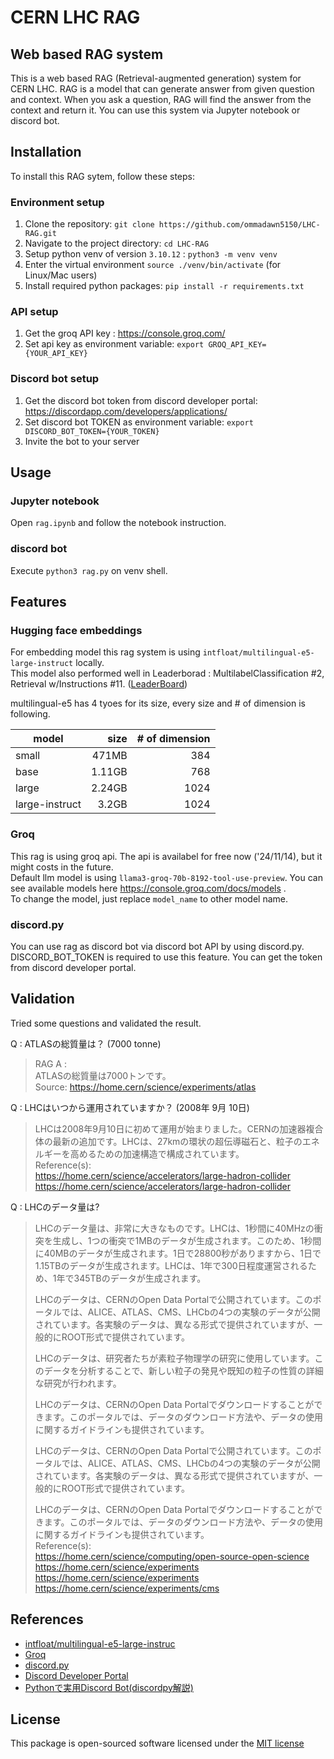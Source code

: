 # CERN LHC RAG

## Web based RAG system

This is a web based RAG (Retrieval-augmented generation) system for CERN LHC. RAG is a model that can generate answer from given question and context. 
When you ask a question, RAG will find the answer from the context and return it.
You can use this system via Jupyter notebook or discord bot. 

## Installation

To install this RAG sytem, follow these steps:

### Environment setup

1. Clone the repository: `git clone https://github.com/ommadawn5150/LHC-RAG.git`
2. Navigate to the project directory: `cd LHC-RAG`
3. Setup python venv of version `3.10.12` : `python3 -m venv venv`
4. Enter the virtual environment `source ./venv/bin/activate` (for Linux/Mac users)
5. Install required python packages: `pip install -r requirements.txt`

### API setup

1. Get the groq API key : https://console.groq.com/
2. Set api key as environment variable: `export GROQ_API_KEY={YOUR_API_KEY}`

### Discord bot setup

1. Get the discord bot token from discord developer portal: https://discordapp.com/developers/applications/
2. Set discord bot TOKEN as environment variable: `export DISCORD_BOT_TOKEN={YOUR_TOKEN}`
3. Invite the bot to your server

## Usage

### Jupyter notebook
Open `rag.ipynb` and follow the notebook instruction.  

### discord bot
Execute `python3 rag.py` on venv shell.

## Features

### Hugging face embeddings 

For embedding model this rag system is using `intfloat/multilingual-e5-large-instruct` locally.  
This model also performed well in Leaderborad : MultilabelClassification #2, Retrieval w/Instructions #11. ([LeaderBoard](https://huggingface.co/spaces/mteb/leaderboard))

multilingual-e5 has 4 tyoes for its size, every size and # of dimension is following.  

| model	| size | # of dimension |
| ---- | ----: | ----: |
| small | 471MB | 384 |
| base	| 1.11GB | 768 |
| large	| 2.24GB | 1024 |
| large-instruct	| 3.2GB | 1024 |


### Groq 

This rag is using groq api. The api is availabel for free now ('24/11/14), but it might costs in the future.  
Default llm model is using `llama3-groq-70b-8192-tool-use-preview`.
You can see available models here https://console.groq.com/docs/models .  
To change the model, just replace `model_name` to other model name.


### discord.py

You can use rag as discord bot via discord bot API by using discord.py.  
DISCORD_BOT_TOKEN is required to use this feature. You can get the token from discord developer portal.

## Validation

Tried some questions and validated the result.

Q : ATLASの総質量は？ (7000 tonne)  
>RAG A :  
>ATLASの総質量は7000トンです。  
>Source: https://home.cern/science/experiments/atlas

Q : LHCはいつから運用されていますか？ (2008年 9月 10日)
>LHCは2008年9月10日に初めて運用が始まりました。CERNの加速器複合体の最新の追加です。LHCは、27kmの環状の超伝導磁石と、粒子のエネルギーを高めるための加速構造で構成されています。  
Reference(s):  
> https://home.cern/science/accelerators/large-hadron-collider  
> https://home.cern/science/accelerators/large-hadron-collider

Q : LHCのデータ量は?
>LHCのデータ量は、非常に大きなものです。LHCは、1秒間に40MHzの衝突を生成し、1つの衝突で1MBのデータが生成されます。このため、1秒間に40MBのデータが生成されます。1日で28800秒がありますから、1日で1.15TBのデータが生成されます。LHCは、1年で300日程度運営されるため、1年で345TBのデータが生成されます。
>
>LHCのデータは、CERNのOpen Data Portalで公開されています。このポータルでは、ALICE、ATLAS、CMS、LHCbの4つの実験のデータが公開されています。各実験のデータは、異なる形式で提供されていますが、一般的にROOT形式で提供されています。
>
>LHCのデータは、研究者たちが素粒子物理学の研究に使用しています。このデータを分析することで、新しい粒子の発見や既知の粒子の性質の詳細な研究が行われます。
>
>LHCのデータは、CERNのOpen Data Portalでダウンロードすることができます。このポータルでは、データのダウンロード方法や、データの使用に関するガイドラインも提供されています。
>
>LHCのデータは、CERNのOpen Data Portalで公開されています。このポータルでは、ALICE、ATLAS、CMS、LHCbの4つの実験のデータが公開されています。各実験のデータは、異なる形式で提供されていますが、一般的にROOT形式で提供されています。
>
>LHCのデータは、CERNのOpen Data Portalでダウンロードすることができます。このポータルでは、データのダウンロード方法や、データの使用に関するガイドラインも提供されています。  
Reference(s):  
>https://home.cern/science/computing/open-source-open-science  
>https://home.cern/science/experiments  
>https://home.cern/science/experiments  
>https://home.cern/science/experiments/cms


## References

- [intfloat/multilingual-e5-large-instruc](https://huggingface.co/intfloat/multilingual-e5-large-instruct "multilingual-e5-large-instruc")
- [Groq](http://groq.com "Qiita Home")
- [discord.py](https://github.com/Rapptz/discord.py)
- [Discord Developer Portal](https://discordapp.com/developers/applications/)
- [Pythonで実用Discord Bot(discordpy解説)](https://qiita.com/1ntegrale9/items/9d570ef8175cf178468f)


## License

This package is open-sourced software licensed under the [MIT license](https://choosealicense.com/licenses/mit/)
